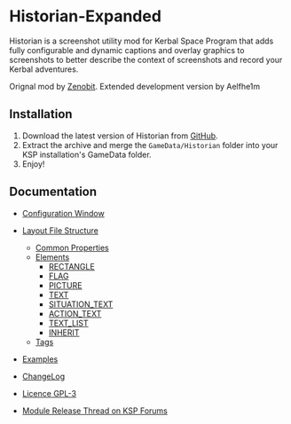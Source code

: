 # Historian-Expanded

Historian is a screenshot utility mod for Kerbal Space Program that adds fully configurable and dynamic captions and overlay graphics to screenshots to better describe the context of screenshots and record your Kerbal adventures.

Orignal mod by [Zenobit](https://github.com/Zeenobit/). Extended development version by Aelfhe1m

## Installation

1. Download the latest version of Historian from [GitHub](https://github.com/Aelfhe1m/Historian-Expanded/releases).
2. Extract the archive and merge the `GameData/Historian` folder into your KSP installation's GameData folder.
3. Enjoy!

## Documentation

* [Configuration Window](Documentation/ConfigWindow.md)
* [Layout File Structure](Documentation/Layout.md)
  * [Common Properties](Documentation/Layout-Common.md)
  * [Elements](Documentation/Layout-Elements.md)
    * [RECTANGLE](Documentation/Rectangle.md)
    * [FLAG](Documentation/Flag.md)
    * [PICTURE](Documentation/Picture.md)
    * [TEXT](Documentation/Text.md)
    * [SITUATION_TEXT](Documentation/Situation_Text.md)
    * [ACTION_TEXT](Documentation/Action_Text.md)
    * [TEXT_LIST](Documentation/Text_List.md)
    * [INHERIT](Documentation/Inherit.md)
  * [Tags](Documentation/Tags.md)
* [Examples](Documentation/Examples.md)
* [ChangeLog](Documentation/changelog.md)
* [Licence GPL-3](Documentation/LICENSE.md)

* [Module Release Thread on KSP Forums](http://forum.kerbalspaceprogram.com/index.php?/topic/138848-122-historian-expanded/)


